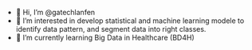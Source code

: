- 👋 Hi, I’m @gatechlanfen
- 👀 I’m interested in develop statistical and machine learning modele to identify data pattern, and segment data into right classes.
- 🌱 I’m currently learning Big Data in Healthcare (BD4H)

<!---
gatechlanfen/gatechlanfen is a ✨ special ✨ repository because its `README.md` (this file) appears on your GitHub profile.
You can click the Preview link to take a look at your changes.
--->
